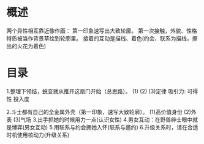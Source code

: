 # 概述
两个异性相互靠近像作画：
第一印象速写出大致轮廓。
第一次接触，外貌、性格特质被当作背景草绘到轮廓里。
接着的互动是描线、着色(约会、联系为描线，擦出的火花为着色)
# 目录
1.整理下领结，蜕变就从推开这扇门开始（总思路）。
(1)
(2)
(3)定律
  吸引力:
  可得性
  投入度

2.斗士都有自己的全金属外壳（第一印象，速写大致轮廓）。
  (1)高价值身份
  (2)外表
  (3)气场
3.出手抓她的时候用力一点(认识女性)
4.男女互动：在野兽绅士眼中就是博弈(男女互动)
5.用联系与约会拥她入怀(联系与邀约)
6.升级关系时，请在合适时机使用核动力(升级关系)


